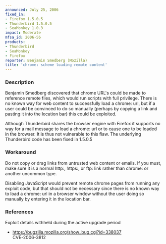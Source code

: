 ```yaml
---
announced: July 25, 2006
fixed_in:
- Firefox 1.5.0.5
- Thunderbird 1.5.0.5
- SeaMonkey 1.0.3
impact: Moderate
mfsa_id: 2006-56
products:
- Thunderbird
- SeaMonkey
- Firefox
reporter: Benjamin Smedberg (Mozilla)
title: 'chrome: scheme loading remote content'
---
```


<h3>Description</h3>

<p>Benjamin Smedberg discovered that chrome URL's could be made to
reference remote files, which would run scripts with full privilege.
There is no known way for web content to successfully load
a chrome: url, but if a user could be convinced to do so manually
(perhaps by copying a link and pasting it into the location bar)
this could be exploited.</p>

<p class="note">Although Thunderbird shares the browser engine with
Firefox it supports no way for a mail message to load a chrome: url or
to cause one to be loaded in the browser. It is thus not vulnerable to
this flaw. The underlying Thunderbird code has been fixed in 1.5.0.5</p>

<h3>Workaround</h3>

<p>Do not copy or drag links from untrusted web content or emails. If
you must, make sure it is a normal http:, https:, or ftp: link rather than
chrome: or another uncommon type.</p>

<p>Disabling JavaScript would prevent remote chrome pages from running
any exploit code, but that should not be necessary since there is
no known way to load a chrome: url in a browser window without the user
doing so manually by entering it in the location bar.</p>

<h3>References</h3>

<p>Exploit details withheld during the active upgrade period</p>

<ul>
<li><a href="https://bugzilla.mozilla.org/show_bug.cgi?id=338037">
https://bugzilla.mozilla.org/show_bug.cgi?id=338037</a><br/>
CVE-2006-3812</li>
</ul>



